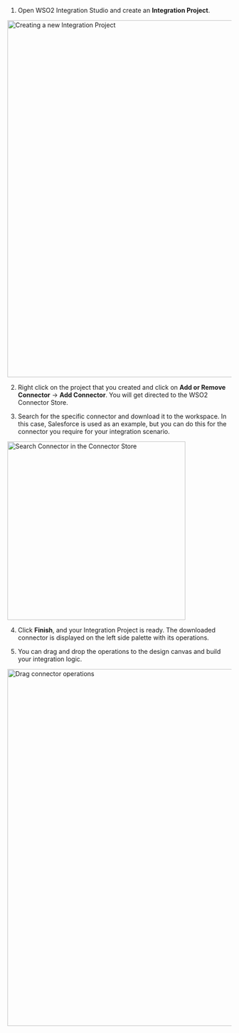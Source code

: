 1. Open WSO2 Integration Studio and create an **Integration Project**.
  <img src="../../../../assets/img/connectors/integration-project.png" title="Creating a new Integration Project" width="800" alt="Creating a new Integration Project" />

2. Right click on the project that you created and click on **Add or Remove Connector** -> **Add Connector**. You will get directed to the WSO2 Connector Store.

3. Search for the specific connector and download it to the workspace. In this case, Salesforce is used as an example, but you can do this for the connector you require for your integration scenario. <br>
  <img src="../../../../assets/img/connectors/search-connector.png" title="Search Connector in the Connector Store" width="400" alt="Search Connector in the Connector Store" />

4. Click **Finish**, and your Integration Project is ready. The downloaded connector is displayed on the left side palette with its operations. 

5. You can drag and drop the operations to the design canvas and build your integration logic.
  <img src="../../../../assets/img/connectors/drag.png" title="Drag connector operations" width="800" alt="Drag connector operations" />
